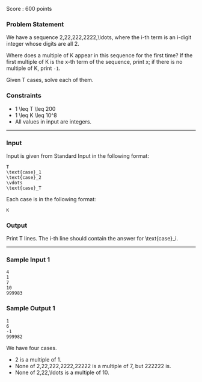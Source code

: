 Score : 600 points

### Problem Statement

We have a sequence 2,22,222,2222,\ldots, where the i-th term is an i-digit integer whose digits are all 2.

Where does a multiple of K appear in this sequence for the first time? If the first multiple of K is the x-th term of the sequence, print x; if there is no multiple of K, print `-1`.

Given T cases, solve each of them.

### Constraints

* 1 \leq T \leq 200
* 1 \leq K \leq 10^8
* All values in input are integers.

---

### Input

Input is given from Standard Input in the following format:

```
T
\text{case}_1
\text{case}_2
\vdots
\text{case}_T
```

Each case is in the following format:

```
K
```

### Output

Print T lines. The i-th line should contain the answer for \text{case}\_i.

---

### Sample Input 1

```
4
1
7
10
999983
```

### Sample Output 1

```
1
6
-1
999982
```

We have four cases.

* 2 is a multiple of 1.
* None of 2,22,222,2222,22222 is a multiple of 7, but 222222 is.
* None of 2,22,\ldots is a multiple of 10.
